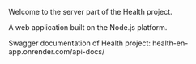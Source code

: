 Welcome to the server part of the Health project.

A web application built on the Node.js platform.

Swagger documentation of Health project: health-en-app.onrender.com/api-docs/

